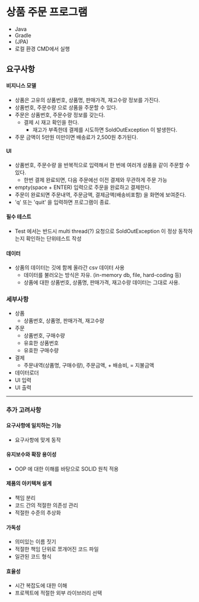 # 상품 주문 프로그램

- Java
- Gradle
- (JPA)
- 로컬 환경 CMD에서 실행

## 요구사항
#### 비지니스 모델
- 상품은 고유의 상품번호, 상품명, 판매가격, 재고수량 정보를 가진다.
- 상품번호, 주문수량 으로 상품을 주문할 수 있다.
- 주문은 상품번호, 주문수량 정보를 갖는다.
    - 결제 시 재고 확인을 한다.
        - 재고가 부족한데 결제를 시도하면 SoldOutException 이 발생한다.
- 주문 금액이 5만원 미만이면 배송료가 2,500원 추가된다.
#### UI
- 상품번호, 주문수량 을 반복적으로 입력해서 한 번에 여러개 상품을 같이 주문할 수 있다.
    - 한번 결제 완료되면, 다음 주문에선 이전 결제와 무관하게 주문 가능
- empty(space + ENTER) 입력으로 주문을 완료하고 결제한다.
- 주문이 완료되면 주문내역, 주문금액, 결제금액(배송비포함) 을 화면에 보여준다.
- 'q' 또는 'quit' 을 입력하면 프로그램이 종료.
#### 필수 테스트
- Test 에서는 반드시 multi thread(?) 요청으로 SoldOutException 이 정상 동작하는지 확인하는 단위테스트 작성
#### 데이터
- 상품의 데이터는 깃에 함께 올라간 csv 데이터 사용
    - 데이터를 불러오는 방식은 자유. (in-memory db, file, hard-coding 등)
    - 상품에 대한 상품번호, 상품명, 판매가격, 재고수량 데이터는 그대로 사용.

### 세부사항
- 상품
    - 상품번호, 상품명, 판매가격, 재고수량
- 주문
    - 상품번호, 구매수량
    - 유효한 상품번호
    - 유효한 구매수량
- 결제
    - 주문내역(상품명, 구매수량), 주문금액, + 배송비, = 지불금액
- 데이터로더
- UI 입력
- UI 출력

----
### 추가 고려사항
#### 요구사항에 일치하는 기능
- 요구사항에 맞게 동작
#### 유지보수와 확장 용이성
- OOP 에 대한 이해를 바탕으로 SOLID 원칙 적용
#### 제품의 아키텍쳐 설계
- 책임 분리
- 코드 간의 적절한 의존성 관리
- 적절한 수준의 추상화
#### 가독성
- 의미있는 이름 짓기
- 적절한 책임 단위로 쪼개어진 코드 파일
- 일관된 코드 형식
#### 효율성
- 시간 복잡도에 대한 이해
- 프로젝트에 적절한 외부 라이브러리 선택
